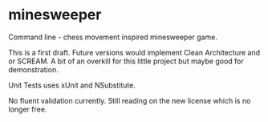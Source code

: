 # minesweeper
Command line - chess movement inspired minesweeper game.

This is a first draft.  Future versions would implement Clean Architecture and or SCREAM.  A bit of an overkill for this little project but maybe good for demonstration.

Unit Tests uses xUnit and NSubstitute.

No fluent validation currently.  Still reading on the new license which is no longer free.
